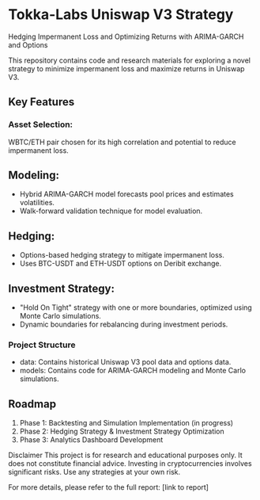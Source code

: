 # Tokka-Labs Uniswap V3 Strategy

Hedging Impermanent Loss and Optimizing Returns with ARIMA-GARCH and Options

This repository contains code and research materials for exploring a novel strategy to minimize impermanent loss and maximize returns in Uniswap V3.

## Key Features
### Asset Selection:
WBTC/ETH pair chosen for its high correlation and potential to reduce impermanent loss.

## Modeling:
- Hybrid ARIMA-GARCH model forecasts pool prices and estimates volatilities.
- Walk-forward validation technique for model evaluation.

## Hedging:
- Options-based hedging strategy to mitigate impermanent loss.
- Uses BTC-USDT and ETH-USDT options on Deribit exchange.


## Investment Strategy:
- "Hold On Tight" strategy with one or more boundaries, optimized using Monte Carlo simulations.
- Dynamic boundaries for rebalancing during investment periods.

### Project Structure
- data: Contains historical Uniswap V3 pool data and options data.
- models: Contains code for ARIMA-GARCH modeling and Monte Carlo simulations.


## Roadmap
1. Phase 1: Backtesting and Simulation Implementation (in progress)
2. Phase 2: Hedging Strategy & Investment Strategy Optimization
3. Phase 3: Analytics Dashboard Development


Disclaimer
This project is for research and educational purposes only. It does not constitute financial advice. Investing in cryptocurrencies involves significant risks. Use any strategies at your own risk.

For more details, please refer to the full report: [link to report]